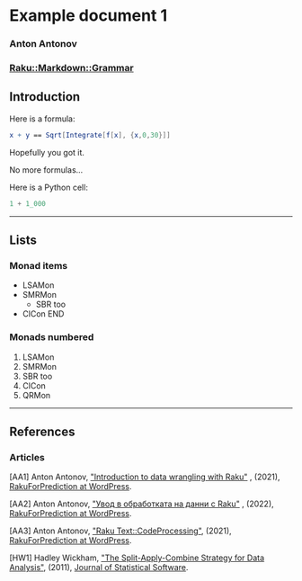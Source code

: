 # Example document 1

### Anton Antonov
### [Raku::Markdown::Grammar](https://github.com/antononcube/Raku-Markdown-Grammar)

## Introduction

Here is a formula:

```mathematica
x + y == Sqrt[Integrate[f[x], {x,0,30}]]
```

Hopefully
you
got it.

No more formulas...

Here is a Python cell:

```python
1 + 1_000 
```

----

## Lists

### Monad items

- LSAMon
- SMRMon
  - SBR too
- ClCon
  END

### Monads numbered

1. LSAMon
2. SMRMon
  3. SBR too
4. ClCon
5. QRMon

-----

## References

### Articles

[AA1] Anton Antonov,
["Introduction to data wrangling with Raku"](https://rakuforprediction.wordpress.com/2021/12/31/introduction-to-data-wrangling-with-raku/)
,
(2021),
[RakuForPrediction at WordPress](https://rakuforprediction.wordpress.com).

[AA2] Anton Antonov,
["Увод в обработката на данни с Raku"](https://rakuforprediction.wordpress.com/2022/05/24/увод-в-обработката-на-данни-с-raku/)
,
(2022),
[RakuForPrediction at WordPress](https://rakuforprediction.wordpress.com).

[AA3] Anton Antonov,
["Raku Text::CodeProcessing"](https://rakuforprediction.wordpress.com/2021/07/13/raku-textcodeprocessing/),
(2021),
[RakuForPrediction at WordPress](https://rakuforprediction.wordpress.com).

[HW1] Hadley Wickham,
["The Split-Apply-Combine Strategy for Data Analysis"](https://www.jstatsoft.org/article/view/v040i01),
(2011),
[Journal of Statistical Software](https://www.jstatsoft.org/).
